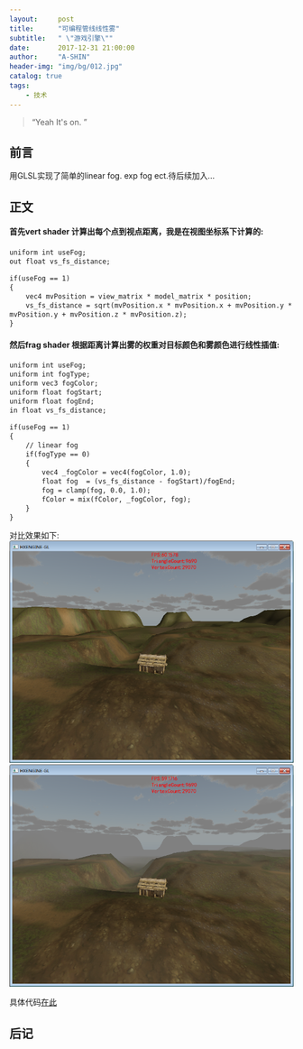 ```yaml
---
layout:     post
title:      "可编程管线线性雾"
subtitle:   " \"游戏引擎\""
date:       2017-12-31 21:00:00
author:     "A-SHIN"
header-img: "img/bg/012.jpg"
catalog: true
tags:
    - 技术
---
```


> “Yeah It's on. ”


## 前言
用GLSL实现了简单的linear fog.  exp fog ect.待后续加入...

## 正文
####  首先vert shader 计算出每个点到视点距离，我是在视图坐标系下计算的:  
```
uniform int useFog;
out float vs_fs_distance;
```  

```
if(useFog == 1)
{
	vec4 mvPosition = view_matrix * model_matrix * position;
	vs_fs_distance = sqrt(mvPosition.x * mvPosition.x + mvPosition.y * mvPosition.y + mvPosition.z * mvPosition.z);
}
```
####  然后frag shader 根据距离计算出雾的权重对目标颜色和雾颜色进行线性插值:  
```
uniform int useFog;
uniform int fogType;
uniform vec3 fogColor;
uniform float fogStart;
uniform float fogEnd;
in float vs_fs_distance;
```  

```
if(useFog == 1)
{
	// linear fog
	if(fogType == 0)
	{
		vec4 _fogColor = vec4(fogColor, 1.0);
		float fog  = (vs_fs_distance - fogStart)/fogEnd;
		fog = clamp(fog, 0.0, 1.0);
		fColor = mix(fColor, _fogColor, fog);
	}
}
```  

对比效果如下:  
<img class="shadow" src="/img/in-post/linearfog/1.png" width="600">
<img class="shadow" src="/img/in-post/linearfog/2.png" width="600">  

具体代码[在此](https://github.com/huangx916/HXEngine/tree/master/HXEngine/HXGame/FBX/Terrain)
## 后记